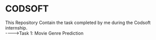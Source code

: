 # CODSOFT
This Repository Contain the task completed by me during the Codsoft internship.                                 
---->Task 1: Movie Genre Prediction
